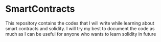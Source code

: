 # SmartContracts
This repository contains the codes that I will write while learning about smart contracts and solidity. 
I will try my best to document the code as much as I can be useful for anyone who wants to learn solidity in future
